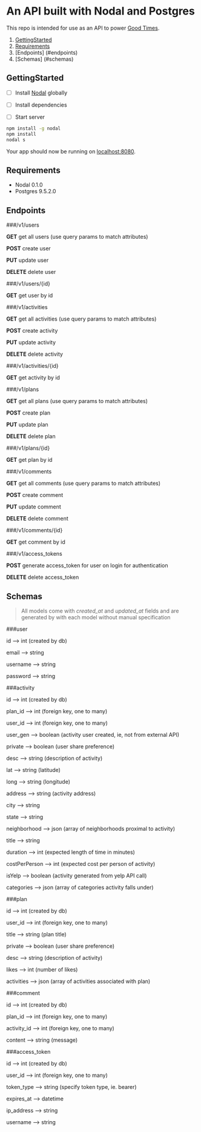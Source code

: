 # An API built with Nodal and Postgres

This repo is intended for use as an API to power [Good Times](https://github.com/sweaty-figs).

1. [GettingStarted](#gettingstarted)
2. [Requirements](#requirements)
3. [Endpoints] (#endpoints)
4. [Schemas] (#schemas)

## GettingStarted
- [ ] Install [Nodal](https://github.com/keithwhor/nodal) globally

- [ ] Install dependencies

- [ ] Start server

```sh
npm install -g nodal
npm install
nodal s
```
Your app should now be running on [localhost:8080](http://localhost:8080/).

## Requirements
- Nodal 0.1.0
- Postgres 9.5.2.0

## Endpoints

###/v1/users

**GET**     get all users (use query params to match attributes)

**POST**    create user

**PUT**     update user

**DELETE**  delete user

###/v1/users/{id}

**GET**     get user by id

###/v1/activities

**GET**     get all activities (use query params to match attributes)


**POST**   create activity


**PUT**     update activity


**DELETE**  delete  activity

###/v1/activities/{id}


**GET**     get activity by id

###/v1/plans

**GET**     get all plans (use query params to match attributes)

**POST**    create plan

**PUT**     update plan

**DELETE**  delete plan

###/v1/plans/{id}

**GET**     get plan by id

###/v1/comments

**GET**     get all comments (use query params to match attributes)

**POST**    create comment

**PUT**     update comment

**DELETE**  delete comment

###/v1/comments/{id}

**GET**     get comment by id

###/v1/access_tokens

**POST**    generate access_token for user on login for authentication

**DELETE**  delete access_token

## Schemas
> All models come with *created_at* and *updated_at* fields and are generated by with each model without manual specification

###user

id            --> int (created by db)

email         --> string

username      --> string

password      --> string


###activity

id            --> int (created by db)

plan_id       --> int (foreign key, one to many)

user_id       --> int (foreign key, one to many)

user_gen      --> boolean (activity user created, ie, not from external API)

private       --> boolean (user share preference)

desc          --> string (description of activity)

lat           --> string (latitude)

long          --> string (longitude)

address       --> string (activity address)

city          --> string

state         --> string

neighborhood  --> json (array of neighborhoods proximal to activity)

title         --> string

duration      --> int (expected length of time in minutes)

costPerPerson --> int (expected cost per person of activity)

isYelp        --> boolean (activity generated from yelp API call)

categories    --> json (array of categories activity falls under)


###plan

id            --> int (created by db)

user_id       --> int (foreign key, one to many)

title         --> string (plan title)

private       --> boolean (user share preference)

desc          --> string (description of activity)

likes         --> int (number of likes)

activities    --> json (array of activities associated with plan)


###comment

id            --> int (created by db)

plan_id       --> int (foreign key, one to many)

activity_id   --> int (foreign key, one to many)

content       --> string (message)


###access_token

id            --> int (created by db)

user_id       --> int (foreign key, one to many)

token_type    --> string (specify token type, ie. bearer)

expires_at    --> datetime

ip_address    --> string

username      --> string






